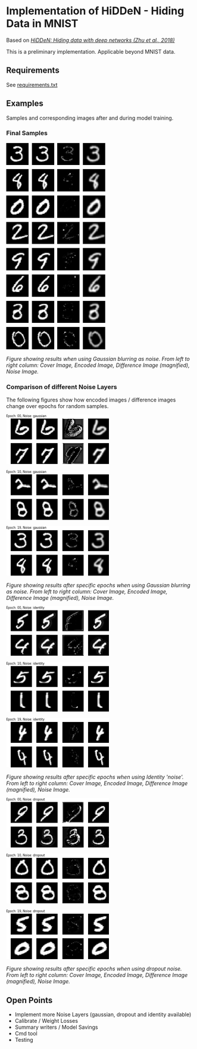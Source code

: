 # Implementation of HiDDeN - Hiding Data in MNIST

Based on [_HiDDeN: Hiding data with deep networks (Zhu et al., 2018)_](https://arxiv.org/pdf/1807.09937)


This is a preliminary implementation. Applicable beyond MNIST data.

## Requirements

See [requirements.txt](requirements.txt)

## Examples

Samples and corresponding images after and during model training.

### Final Samples

![image](./plots/examples_gaussian_noise.png)

*Figure showing results when using Gaussian blurring as noise. From left to right column: Cover Image, Encoded Image, Difference Image (magnified), Noise Image.*

### Comparison of different Noise Layers

The following figures show how encoded images / difference images change over epochs for random samples.

![image](./plots/examples_epoch_00_gaussian_noise.png)

![image](./plots/examples_epoch_10_gaussian_noise.png)

![image](./plots/examples_epoch_19_gaussian_noise.png)

*Figure showing results after specific epochs when using Gaussian blurring as noise. From left to right column: Cover Image, Encoded Image, Difference Image (magnified), Noise Image.*

![image](./plots/examples_epoch_00_identity_noise.png)

![image](./plots/examples_epoch_10_identity_noise.png)

![image](./plots/examples_epoch_19_identity_noise.png)

*Figure showing results after specific epochs when using Identity 'noise'. From left to right column: Cover Image, Encoded Image, Difference Image (magnified), Noise Image.*

![image](./plots/examples_epoch_00_dropout_noise.png)

![image](./plots/examples_epoch_10_dropout_noise.png)

![image](./plots/examples_epoch_19_dropout_noise.png)

*Figure showing results after specific epochs when using dropout noise. From left to right column: Cover Image, Encoded Image, Difference Image (magnified), Noise Image.*

## Open Points

- Implement more Noise Layers (gaussian, dropout and identity available)
- Calibrate / Weight Losses
- Summary writers / Model Savings
- Cmd tool
- Testing

